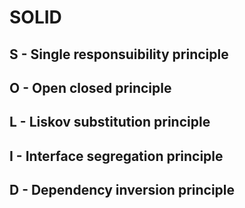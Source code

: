 # SOLID

## S - Single responsuibility principle

## O - Open closed principle

## L - Liskov substitution principle

## I - Interface segregation principle

## D - Dependency inversion principle

